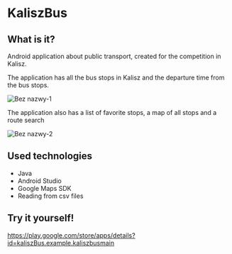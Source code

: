 # KaliszBus

## What is it?
Android application about public transport, created for the competition in Kalisz.

The application has all the bus stops in Kalisz and the departure time from the bus stops.

![Bez nazwy-1](https://user-images.githubusercontent.com/88771960/175772613-edc85f2e-92a3-43bf-9f1a-4805086025a6.png)

The application also has a list of favorite stops, a map of all stops and a route search

![Bez nazwy-2](https://user-images.githubusercontent.com/88771960/175772856-cfb181a9-b9cf-4bc8-9cce-4b8c885149fe.png)

## Used technologies

- Java
- Android Studio
- Google Maps SDK
- Reading from csv files

## Try it yourself!

https://play.google.com/store/apps/details?id=kaliszBus.example.kaliszbusmain
